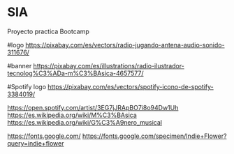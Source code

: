 # SIA
Proyecto practica Bootcamp


#logo
https://pixabay.com/es/vectors/radio-jugando-antena-audio-sonido-311676/

#banner
https://pixabay.com/es/illustrations/radio-ilustrador-tecnolog%C3%ADa-m%C3%BAsica-4657577/

#Spotify logo
https://pixabay.com/es/vectors/spotify-icono-de-spotify-3384019/


https://open.spotify.com/artist/3EG7jJRApBO7i8o94Dw1Uh
https://es.wikipedia.org/wiki/M%C3%BAsica
https://es.wikipedia.org/wiki/G%C3%A9nero_musical


https://fonts.google.com/
https://fonts.google.com/specimen/Indie+Flower?query=indie+flower